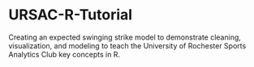 # URSAC-R-Tutorial
Creating an expected swinging strike model to demonstrate cleaning, visualization, and modeling to teach the University of Rochester Sports Analytics Club key concepts in R.

